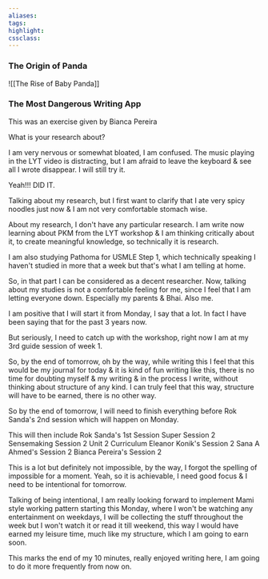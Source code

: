 ```yaml
---
aliases:  
tags:
highlight:  
cssclass:
---
```


### The Origin of Panda
![[The Rise of Baby Panda]]

### The Most Dangerous Writing App
This was an exercise given by Bianca Pereira

What is your research about?

I am very nervous or somewhat bloated, I am confused. The music playing in the LYT video is distracting, but I am afraid to leave the keyboard & see all I wrote disappear. I will still try it.

Yeah!!! DID IT.

Talking about my research, but I first want to clarify that I ate very spicy noodles just now & I am not very comfortable stomach wise.

About my research, I don't have any particular research. I am write now learning about PKM from the LYT workshop & I am thinking critically about it, to create meaningful knowledge, so technically it is research.

I am also studying Pathoma for USMLE Step 1, which technically speaking I haven't studied in more that a week but that's what I am telling at home.

So, in that part I can be considered as a decent researcher.
Now, talking about my studies is not a comfortable feeling for me, since I feel that I am letting everyone down. Especially my parents & Bhai. Also me.

I am positive that I will start it from Monday, I say that a lot. In fact I have been saying that for the past 3 years now.

But seriously, I need to catch up with the workshop, right now I am at my 3rd guide session of week 1.

So, by the end of tomorrow, oh by the way, while writing this I feel that this would be my journal for today & it is kind of fun writing like this, there is no time for doubting myself & my writing & in the process I write, without thinking about structure of any kind. I can truly feel that this way, structure will have to be earned, there is no other way.

So by the end of tomorrow, I will need to finish everything before Rok Sanda's 2nd session which will happen on Monday.

This will then include
Rok Sanda's 1st Session
Super Session 2
Sensemaking Session 2
Unit 2 Curriculum
Eleanor Konik's Session 2
Sana A Ahmed's Session 2
Bianca Pereira's Session 2

This is a lot but definitely not impossible, by the way, I forgot the spelling of impossible for a moment. Yeah, so it is achievable, I need good focus & I need to be intentional for tomorrow.

Talking of being intentional, I am really looking forward to implement Mami style working pattern starting this Monday, where I won't be watching any entertainment on weekdays, I will be collecting the stuff throughout the week but I won't watch it or read it till weekend, this way I would have earned my leisure time, much like my structure, which I am going to earn soon.

This marks the end of my 10 minutes, really enjoyed writing here, I am going to do it more frequently from now on.